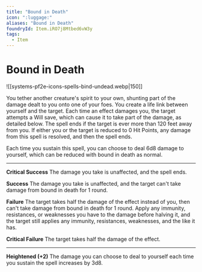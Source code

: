 ```yaml
---
title: "Bound in Death"
icon: ":luggage:"
aliases: "Bound in Death"
foundryId: Item.iRO7j8Mtbed6vW3y
tags:
  - Item
---
```


# Bound in Death
![[systems-pf2e-icons-spells-bind-undead.webp|150]]

You tether another creature's spirit to your own, shunting part of the damage dealt to you onto one of your foes. You create a life link between yourself and the target. Each time an effect damages you, the target attempts a Will save, which can cause it to take part of the damage, as detailed below. The spell ends if the target is ever more than 120 feet away from you. If either you or the target is reduced to 0 Hit Points, any damage from this spell is resolved, and then the spell ends.

Each time you sustain this spell, you can choose to deal 6d8 damage to yourself, which can be reduced with bound in death as normal.

* * *

**Critical Success** The damage you take is unaffected, and the spell ends.

**Success** The damage you take is unaffected, and the target can't take damage from bound in death for 1 round.

**Failure** The target takes half the damage of the effect instead of you, then can't take damage from bound in death for 1 round. Apply any immunity, resistances, or weaknesses you have to the damage before halving it, and the target still applies any immunity, resistances, weaknesses, and the like it has.

**Critical Failure** The target takes half the damage of the effect.

* * *

**Heightened (+2)** The damage you can choose to deal to yourself each time you sustain the spell increases by 3d8.

